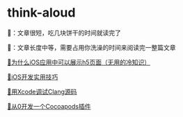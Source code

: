 # think-aloud

🍪：文章很短，吃几块饼干的时间就读完了

🛀：文章长度中等，需要占用你洗澡的时间来阅读完一整篇文章

[🍪为什么iOS应用中可以展示h5页面（无用的冷知识）](为什么iOS应用中可以展示h5页面.md)

[🍪iOS开发实用技巧](iOS开发实用技巧.md)

[🍪用Xcode调试Clang源码](用Xcode调试Clang源码.md)

[🛀从0开发一个Cocoapods插件](从0开发一个Cocoapods插件.md)